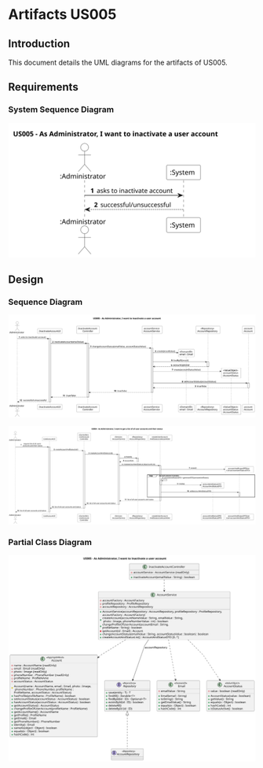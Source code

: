 # Artifacts US005

## Introduction
This document details the UML diagrams for the artifacts of US005.

## Requirements
### System Sequence Diagram
![System Sequence Diagram](system_sequence_diagram/us005-ssd.svg)

## Design
### Sequence Diagram
![Sequence Diagram](sequence_diagram/us005-sd_ddd.svg)

![US004](../us004/sequence_diagram/us004-sd-ddd.svg)


### Partial Class Diagram
![Sequence Diagram](class_diagram/us005-cd_ddd.svg)
